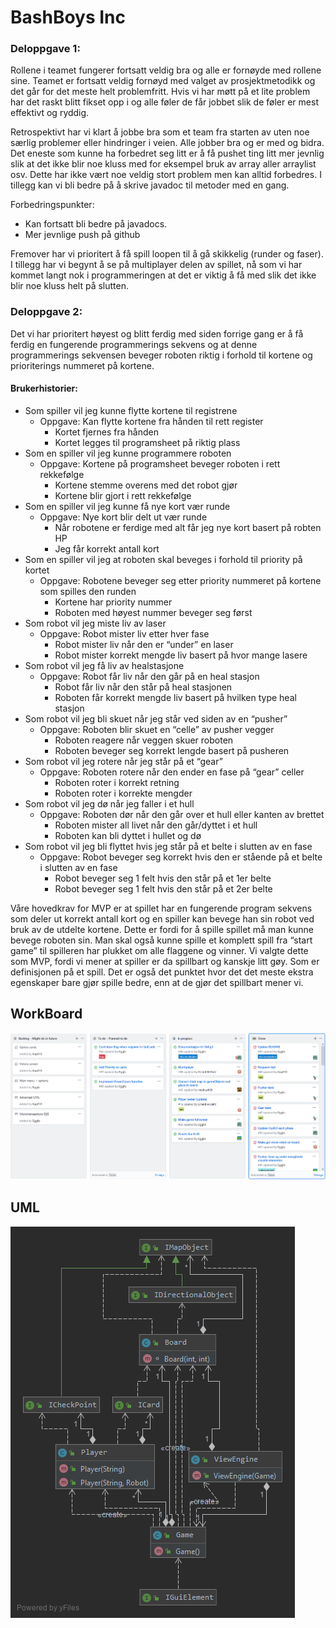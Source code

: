 # BashBoys Inc

### Deloppgave 1:
Rollene i teamet fungerer fortsatt veldig bra og alle er fornøyde med rollene sine. Teamet er fortsatt veldig fornøyd med valget av prosjektmetodikk og det går for det meste helt problemfritt. Hvis vi har møtt på et lite problem har det raskt blitt fikset opp i og alle føler de får jobbet slik de føler er mest effektivt og ryddig.   

Retrospektivt har vi klart å jobbe bra som et team fra starten av uten noe særlig problemer eller hindringer i veien. Alle jobber bra og er med og bidra. Det eneste som kunne ha forbedret seg litt er å få pushet ting litt mer jevnlig slik at det ikke blir noe kluss med for eksempel bruk av array aller arraylist osv. Dette har ikke vært noe veldig stort problem men kan alltid forbedres. I tillegg kan vi bli bedre på å skrive javadoc til metoder med en gang.
 
Forbedringspunkter:
* Kan fortsatt bli bedre på javadocs.
* Mer jevnlige push på github

Fremover har vi prioritert å få spill loopen til å gå skikkelig (runder og faser). I tillegg har vi begynt å se på multiplayer delen av spillet, nå som vi har kommet langt nok i programmeringen at det er viktig å få med slik det ikke blir noe kluss helt på slutten.

### Deloppgave 2:
Det vi har prioritert høyest og blitt ferdig med siden forrige gang er å få ferdig en fungerende programmerings sekvens og at denne programmerings sekvensen beveger roboten riktig i forhold til kortene og prioriterings nummeret på kortene.

#### Brukerhistorier:
* Som spiller vil jeg kunne flytte kortene til registrene
    * Oppgave: Kan flytte kortene fra hånden til rett register 
        * Kortet fjernes fra hånden
        * Kortet legges til programsheet på riktig plass
* Som en spiller vil jeg kunne programmere roboten
    * Oppgave: Kortene på programsheet beveger roboten i rett rekkefølge
        * Kortene stemme overens med det robot gjør
        * Kortene blir gjort i rett rekkefølge
* Som en spiller vil jeg kunne få nye kort vær runde
    * Oppgave: Nye kort blir delt ut vær runde
        * Når robotene er ferdige med alt får jeg nye kort basert på robten HP
        * Jeg får korrekt antall kort
* Som en spiller vil jeg at roboten skal beveges i forhold til priority på kortet
    * Oppgave: Robotene beveger seg etter priority nummeret på kortene som spilles den runden
        * Kortene har priority nummer
        * Roboten med høyest nummer beveger seg først
* Som robot vil jeg miste liv av laser
    * Oppgave: Robot mister liv etter hver fase
        * Robot mister liv når den er “under” en laser
        * Robot mister korrekt mengde liv basert på hvor mange lasere
* Som robot vil jeg få liv av healstasjone
    * Oppgave: Robot får liv når den går på en heal stasjon
        * Robot får liv når den står på heal stasjonen
        * Roboten får korrekt mengde liv basert på hvilken type heal stasjon
* Som robot vil jeg bli skuet når jeg står ved siden av en “pusher”
    * Oppgave: Roboten blir skuet en “celle” av pusher vegger
        * Roboten reagere når veggen skuer roboten
        * Roboten beveger seg korrekt lengde basert på pusheren
* Som robot vil jeg rotere når jeg står på et “gear”
    * Oppgave: Roboten rotere når den ender en fase på “gear” celler
        * Roboten roter i korrekt retning
        * Roboten roter i korrekte mengder
* Som robot vil jeg dø når jeg faller i et hull
    * Oppgave: Roboten dør når den går over et hull eller kanten av brettet
        * Roboten mister all livet når den går/dyttet i et hull
        * Roboten kan bli dyttet i hullet og dø
* Som robot vil jeg bli flyttet hvis jeg står på et belte i slutten av en fase
    * Oppgave: Robot beveger seg korrekt hvis den er stående på et belte i slutten av en fase
        * Robot beveger seg 1 felt hvis den står på et 1er belte
        * Robot beveger seg 1 felt hvis den står på et 2er belte
                
Våre hovedkrav for MVP er at spillet har en fungerende program sekvens som deler ut korrekt antall kort og en spiller kan bevege han sin robot ved bruk av de utdelte kortene. Dette er fordi for å spille spillet må man kunne bevege roboten sin. Man skal også kunne spille et komplett spill fra “start game” til spilleren har plukket om alle flaggene og vinner. Vi valgte dette som MVP, fordi vi mener at spiller er da spillbart og kanskje litt gøy. Som er definisjonen på et spill. Det er også det punktet hvor det det meste ekstra egenskaper bare gjør spille bedre, enn at de gjør det spillbart mener vi.


## WorkBoard
![WorkBoard](https://github.com/inf112-v20/BashBoys_Inc/blob/master/Deliverables/WordBoards/WorkBoardOblig3.PNG)

## UML
![Oblig3UML](https://github.com/inf112-v20/BashBoys_Inc/blob/master/Deliverables/UMLs/Oblig3UML.png)
